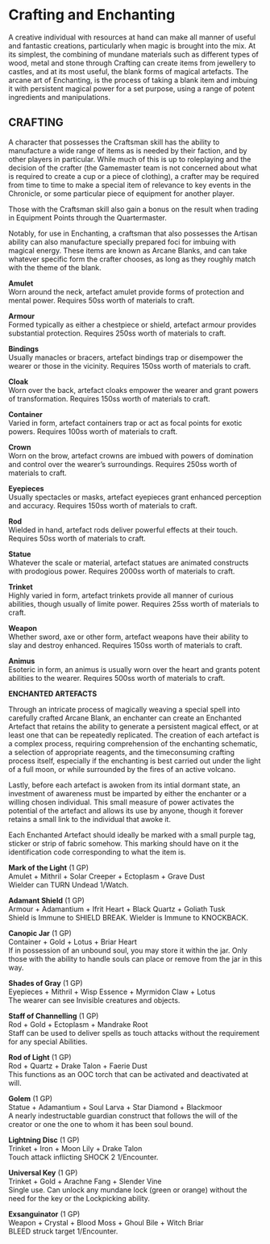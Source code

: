 # Crafting and Enchanting

A creative individual with resources at hand can make all manner of
useful and fantastic creations, particularly when magic is brought into
the mix. At its simplest, the combining of mundane materials such as
different types of wood, metal and stone through Crafting can create
items from jewellery to castles, and at its most useful, the blank forms of
magical artefacts. The arcane art of Enchanting, is the process of taking
a blank item and imbuing it with persistent magical power for a set
purpose, using a range of potent ingredients and manipulations.

## CRAFTING

A character that possesses the Craftsman skill has the ability to
manufacture a wide range of items as is needed by their faction, and
by other players in particular. While much of this is up to roleplaying
and the decision of the crafter (the Gamemaster team is not concerned
about what is required to create a cup or a piece of clothing), a crafter
may be required from time to time to make a special item of relevance
to key events in the Chronicle, or some particular piece of equipment
for another player.

Those with the Craftsman skill also
gain a bonus on the result when trading
in Equipment Points through the
Quartermaster.

Notably, for use in Enchanting, a craftsman
that also possesses the Artisan ability can
also manufacture specially prepared foci
for imbuing with magical energy. These
items are known as Arcane Blanks, and
can take whatever specific form the crafter
chooses, as long as they roughly match
with the theme of the blank.

**Amulet**  
Worn around the neck, artefact amulet provide forms of
protection and mental power. Requires 50ss worth of materials to craft.

**Armour**  
Formed typically as either a chestpiece or shield, artefact
armour provides substantial protection. Requires 250ss worth of
materials to craft.

**Bindings**  
Usually manacles or bracers, artefact bindings trap or
disempower the wearer or those in the vicinity. Requires 150ss worth
of materials to craft.

**Cloak**  
Worn over the back, artefact cloaks empower the wearer and
grant powers of transformation. Requires 150ss worth of materials to
craft.

**Container**  
Varied in form, artefact containers trap or act as focal
points for exotic powers. Requires 100ss worth of materials to craft.

**Crown**  
Worn on the brow, artefact crowns are imbued with powers of
domination and control over the wearer’s surroundings. Requires 250ss
worth of materials to craft.

**Eyepieces**  
Usually spectacles or masks, artefact eyepieces grant
enhanced perception and accuracy. Requires 150ss worth of materials
to craft.

**Rod**  
Wielded in hand, artefact rods deliver powerful effects at their
touch. Requires 50ss worth of materials to craft.

**Statue**  
Whatever the scale or material, artefact statues are animated
constructs with prodogious power. Requires 2000ss worth of materials
to craft.

**Trinket**  
Highly varied in form, artefact trinkets provide all manner of
curious abilities, though usually of limite power. Requires 25ss worth of
materials to craft.

**Weapon**  
Whether sword, axe or other form, artefact weapons have
their ability to slay and destroy enhanced. Requires 150ss worth of
materials to craft.

**Animus**  
Esoteric in form, an animus is usually worn over the heart and
grants potent abilities to the wearer. Requires 500ss worth of materials
to craft.

**ENCHANTED ARTEFACTS**  

Through an intricate process of magically weaving a special spell into
carefully crafted Arcane Blank, an enchanter can create an Enchanted
Artefact that retains the ability to generate a persistent magical effect,
or at least one that can be repeatedly replicated. The creation of
each artefact is a complex process, requiring comprehension of the
enchanting schematic, a selection of appropriate reagents, and the timeconsuming
crafting process itself, especially if the enchanting is best
carried out under the light of a full moon, or while surrounded by the
fires of an active volcano.

Lastly, before each artefact is awoken from its intial dormant state, an
investment of awareness must be imparted by either the enchanter or
a willing chosen individual. This small measure of power activates the
potential of the artefact and allows its use by anyone, though it forever
retains a small link to the individual that awoke it.

Each Enchanted Artefact should ideally be marked with a small purple
tag, sticker or strip of fabric somehow. This marking should have on it
the identification code corresponding to what the item is.

**Mark of the Light** (1 GP)  
Amulet + Mithril + Solar Creeper + Ectoplasm + Grave Dust  
Wielder can TURN Undead 1/Watch.

**Adamant Shield** (1 GP)  
Armour + Adamantium + Ifrit Heart + Black Quartz + Goliath Tusk  
Shield is Immune to SHIELD BREAK. Wielder is Immune to
KNOCKBACK.

**Canopic Jar** (1 GP)  
Container + Gold + Lotus + Briar Heart  
If in possession of an unbound soul, you may store it within the jar. Only
those with the ability to handle souls can place or remove from the jar
in this way.

**Shades of Gray** (1 GP)  
Eyepieces + Mithril + Wisp Essence + Myrmidon Claw + Lotus  
The wearer can see Invisible creatures and objects.

**Staff of Channelling** (1 GP)  
Rod + Gold + Ectoplasm + Mandrake Root  
Staff can be used to deliver spells as touch attacks without the
requirement for any special Abilities.

**Rod of Light** (1 GP)  
Rod + Quartz + Drake Talon + Faerie Dust  
This functions as an OOC torch that can be activated and deactivated at
will.

**Golem** (1 GP)  
Statue + Adamantium + Soul Larva + Star Diamond + Blackmoor  
A nearly indestructable guardian construct that follows the will of the
creator or one the one to whom it has been soul bound.

**Lightning Disc** (1 GP)  
Trinket + Iron + Moon Lily + Drake Talon  
Touch attack inflicting SHOCK 2 1/Encounter.

**Universal Key** (1 GP)  
Trinket + Gold + Arachne Fang + Slender Vine  
Single use. Can unlock any mundane lock (green or orange) without the
need for the key or the Lockpicking ability.

**Exsanguinator** (1 GP)  
Weapon + Crystal + Blood Moss + Ghoul Bile + Witch Briar  
BLEED struck target 1/Encounter.

